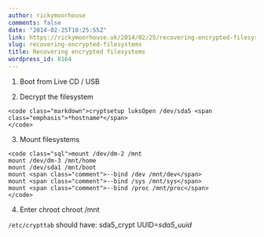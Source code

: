 ```yaml
---
author: rickymoorhouse
comments: false
date: "2014-02-25T10:25:55Z"
link: https://rickymoorhouse.uk/2014/02/25/recovering-encrypted-filesystems/
slug: recovering-encrypted-filesystems
title: Recovering encrypted filesystems
wordpress_id: 8164
---
```


1. Boot from Live CD / USB

	
  2. Decrypt the filesystem

    
    <code class="markdown">cryptsetup luksOpen /dev/sda5 <span class="emphasis">*hostname*</span>
    </code>




	
  3. Mount filesystems

    
    <code class="sql">mount /dev/dm-2 /mnt
    mount /dev/dm-3 /mnt/home
    mount /dev/sda1 /mnt/boot
    mount <span class="comment">--bind /dev /mnt/dev</span>
    mount <span class="comment">--bind /sys /mnt/sys</span>
    mount <span class="comment">--bind /proc /mnt/proc</span>
    </code>




	
  4. Enter chroot
chroot /mnt


`/etc/crypttab` should have: sda5_crypt UUID=*sda5_uuid*

